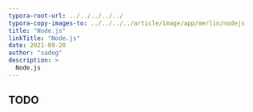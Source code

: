 ```yaml
---
typora-root-url: ../../../../../
typora-copy-images-to: ../../../../article/image/app/merlin/nodejs
title: "Node.js"
linkTitle: "Node.js"
date: 2021-09-20
author: "sadog"
description: >
  Node.js
---
```


## TODO


